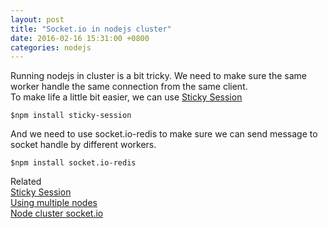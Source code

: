 ```yaml
---
layout: post
title: "Socket.io in nodejs cluster"
date: 2016-02-16 15:31:00 +0800  
categories: nodejs
---
```


Running nodejs in cluster is a bit tricky. We need to make sure the same
worker handle the same connection from the same client.  
To make life a little bit easier, we can use [Sticky Session](https://github.com/indutny/sticky-session)

    $npm install sticky-session 

And we need to use socket.io-redis to make sure we can send message 
to socket handle by different workers.

    $npm install socket.io-redis


Related  
[Sticky Session](https://github.com/indutny/sticky-session)  
[Using multiple nodes](http://socket.io/docs/using-multiple-nodes)  
[Node cluster socket.io](https://github.com/elad/node-cluster-socket.io)




